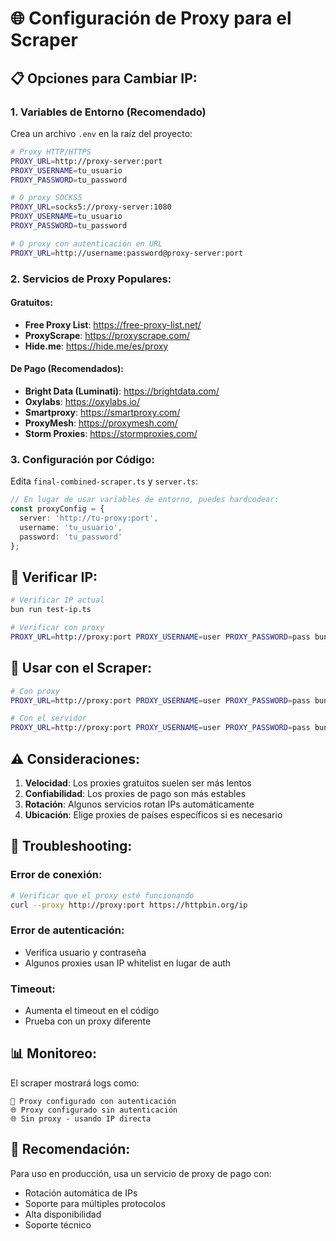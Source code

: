 # 🌐 Configuración de Proxy para el Scraper

## 📋 **Opciones para Cambiar IP:**

### 1. **Variables de Entorno (Recomendado)**

Crea un archivo `.env` en la raíz del proyecto:

```bash
# Proxy HTTP/HTTPS
PROXY_URL=http://proxy-server:port
PROXY_USERNAME=tu_usuario
PROXY_PASSWORD=tu_password

# O proxy SOCKS5
PROXY_URL=socks5://proxy-server:1080
PROXY_USERNAME=tu_usuario
PROXY_PASSWORD=tu_password

# O proxy con autenticación en URL
PROXY_URL=http://username:password@proxy-server:port
```

### 2. **Servicios de Proxy Populares:**

#### **Gratuitos:**
- **Free Proxy List**: https://free-proxy-list.net/
- **ProxyScrape**: https://proxyscrape.com/
- **Hide.me**: https://hide.me/es/proxy

#### **De Pago (Recomendados):**
- **Bright Data (Luminati)**: https://brightdata.com/
- **Oxylabs**: https://oxylabs.io/
- **Smartproxy**: https://smartproxy.com/
- **ProxyMesh**: https://proxymesh.com/
- **Storm Proxies**: https://stormproxies.com/

### 3. **Configuración por Código:**

Edita `final-combined-scraper.ts` y `server.ts`:

```typescript
// En lugar de usar variables de entorno, puedes hardcodear:
const proxyConfig = {
  server: 'http://tu-proxy:port',
  username: 'tu_usuario',
  password: 'tu_password'
};
```

## 🧪 **Verificar IP:**

```bash
# Verificar IP actual
bun run test-ip.ts

# Verificar con proxy
PROXY_URL=http://proxy:port PROXY_USERNAME=user PROXY_PASSWORD=pass bun run test-ip.ts
```

## 🚀 **Usar con el Scraper:**

```bash
# Con proxy
PROXY_URL=http://proxy:port PROXY_USERNAME=user PROXY_PASSWORD=pass bun run final-combined-scraper.ts

# Con el servidor
PROXY_URL=http://proxy:port PROXY_USERNAME=user PROXY_PASSWORD=pass bun run server.ts
```

## ⚠️ **Consideraciones:**

1. **Velocidad**: Los proxies gratuitos suelen ser más lentos
2. **Confiabilidad**: Los proxies de pago son más estables
3. **Rotación**: Algunos servicios rotan IPs automáticamente
4. **Ubicación**: Elige proxies de países específicos si es necesario

## 🔧 **Troubleshooting:**

### Error de conexión:
```bash
# Verificar que el proxy esté funcionando
curl --proxy http://proxy:port https://httpbin.org/ip
```

### Error de autenticación:
- Verifica usuario y contraseña
- Algunos proxies usan IP whitelist en lugar de auth

### Timeout:
- Aumenta el timeout en el código
- Prueba con un proxy diferente

## 📊 **Monitoreo:**

El scraper mostrará logs como:
```
🔐 Proxy configurado con autenticación
🌐 Proxy configurado sin autenticación
🌐 Sin proxy - usando IP directa
```

## 🎯 **Recomendación:**

Para uso en producción, usa un servicio de proxy de pago con:
- Rotación automática de IPs
- Soporte para múltiples protocolos
- Alta disponibilidad
- Soporte técnico

